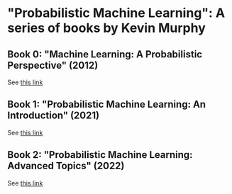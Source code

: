 # "Probabilistic Machine Learning": A series of books by Kevin Murphy

## Book 0: "Machine Learning: A Probabilistic Perspective" (2012)

See [this link](book0.html)

## Book 1: "Probabilistic Machine Learning: An Introduction" (2021)

See [this link](book1.html)


## Book 2: "Probabilistic Machine Learning: Advanced Topics" (2022)

See [this link](https://github.com/probml/pml-book/book2.md)


